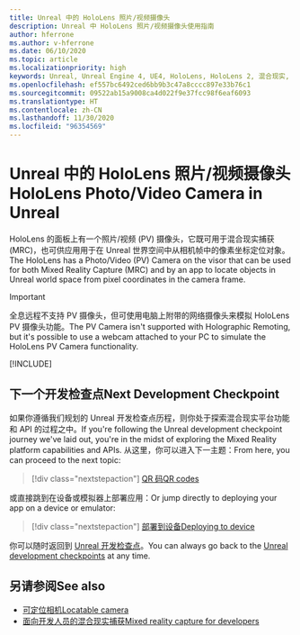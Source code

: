 ```yaml
---
title: Unreal 中的 HoloLens 照片/视频摄像头
description: Unreal 中 HoloLens 照片/视频摄像头使用指南
author: hferrone
ms.author: v-hferrone
ms.date: 06/10/2020
ms.topic: article
ms.localizationpriority: high
keywords: Unreal, Unreal Engine 4, UE4, HoloLens, HoloLens 2, 混合现实, 开发, 功能, 文档, 指南, 全息影像, 摄像头, PV 摄像头, MRC, 混合现实头戴显示设备, windows 混合现实头戴显示设备, 虚拟现实头戴显示设备
ms.openlocfilehash: ef557bc6492ced6bb9b3c47a8cccc897e33b76c1
ms.sourcegitcommit: 09522ab15a9008ca4d022f9e37fcc98f6eaf6093
ms.translationtype: HT
ms.contentlocale: zh-CN
ms.lasthandoff: 11/30/2020
ms.locfileid: "96354569"
---
```

# <a name="hololens-photovideo-camera-in-unreal"></a><span data-ttu-id="363ee-104">Unreal 中的 HoloLens 照片/视频摄像头</span><span class="sxs-lookup"><span data-stu-id="363ee-104">HoloLens Photo/Video Camera in Unreal</span></span>

<span data-ttu-id="363ee-105">HoloLens 的面板上有一个照片/视频 (PV) 摄像头，它既可用于混合现实捕获 (MRC)，也可供应用用于在 Unreal 世界空间中从相机帧中的像素坐标定位对象。</span><span class="sxs-lookup"><span data-stu-id="363ee-105">The HoloLens has a Photo/Video (PV) Camera on the visor that can be used for both Mixed Reality Capture (MRC) and by an app to locate objects in Unreal world space from pixel coordinates in the camera frame.</span></span>

> [!IMPORTANT]
> <span data-ttu-id="363ee-106">全息远程不支持 PV 摄像头，但可使用电脑上附带的网络摄像头来模拟 HoloLens PV 摄像头功能。</span><span class="sxs-lookup"><span data-stu-id="363ee-106">The PV Camera isn't supported with Holographic Remoting, but it's possible to use a webcam attached to your PC to simulate the HoloLens PV Camera functionality.</span></span>

[!INCLUDE[](includes/tabs-pv-camera.md)]

## <a name="next-development-checkpoint"></a><span data-ttu-id="363ee-107">下一个开发检查点</span><span class="sxs-lookup"><span data-stu-id="363ee-107">Next Development Checkpoint</span></span>

<span data-ttu-id="363ee-108">如果你遵循我们规划的 Unreal 开发检查点历程，则你处于探索混合现实平台功能和 API 的过程之中。</span><span class="sxs-lookup"><span data-stu-id="363ee-108">If you're following the Unreal development checkpoint journey we've laid out, you're in the midst of exploring the Mixed Reality platform capabilities and APIs.</span></span> <span data-ttu-id="363ee-109">从这里，你可以进入下一主题：</span><span class="sxs-lookup"><span data-stu-id="363ee-109">From here, you can proceed to the next topic:</span></span>

> [!div class="nextstepaction"]
> [<span data-ttu-id="363ee-110">QR 码</span><span class="sxs-lookup"><span data-stu-id="363ee-110">QR codes</span></span>](unreal-qr-codes.md)

<span data-ttu-id="363ee-111">或直接跳到在设备或模拟器上部署应用：</span><span class="sxs-lookup"><span data-stu-id="363ee-111">Or jump directly to deploying your app on a device or emulator:</span></span>

> [!div class="nextstepaction"]
> [<span data-ttu-id="363ee-112">部署到设备</span><span class="sxs-lookup"><span data-stu-id="363ee-112">Deploying to device</span></span>](unreal-deploying.md)

<span data-ttu-id="363ee-113">你可以随时返回到 [Unreal 开发检查点](unreal-development-overview.md#3-platform-capabilities-and-apis)。</span><span class="sxs-lookup"><span data-stu-id="363ee-113">You can always go back to the [Unreal development checkpoints](unreal-development-overview.md#3-platform-capabilities-and-apis) at any time.</span></span>

## <a name="see-also"></a><span data-ttu-id="363ee-114">另请参阅</span><span class="sxs-lookup"><span data-stu-id="363ee-114">See also</span></span>
* [<span data-ttu-id="363ee-115">可定位相机</span><span class="sxs-lookup"><span data-stu-id="363ee-115">Locatable camera</span></span>](../platform-capabilities-and-apis/locatable-camera.md)
* [<span data-ttu-id="363ee-116">面向开发人员的混合现实捕获</span><span class="sxs-lookup"><span data-stu-id="363ee-116">Mixed reality capture for developers</span></span>](../platform-capabilities-and-apis/mixed-reality-capture-for-developers.md)
